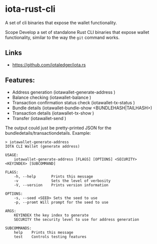 # iota-rust-cli
A set of cli binaries that expose the wallet functionality.


Scope
Develop a set of standalone Rust CLI binaries that expose wallet functionality, similar to the way the `git` command works.

## Links
- https://github.com/iotaledger/iota.rs

## Features:

- Address generation (iotawallet-generate-address <SECURITY> <KEYINDEX>)  
- Balance checking (iotawallet-balance <SEED>)  
- Transaction confirmation status check (iotawallet-tx-status <TXHASH>)  
- Bundle details (iotawallet-bundle-show <BUNDLEHASH|TAILHASH>)  
- Transaction details (iotawallet-tx-show <TXHASH>)  
- Transfer (iotawallet-send <RECIPIENT> <AMOUNT>)  

The output could just be pretty-printed JSON for the bundledetails/transactiondetails.
Example:
```
> iotawallet-generate-address
IOTA CLI Wallet (generate address)

USAGE:
    iotawallet-generate-address [FLAGS] [OPTIONS] <SECURITY> <KEYINDEX> [SUBCOMMAND]

FLAGS:
    -h, --help       Prints this message
    -v               Sets the level of verbosity
    -V, --version    Prints version information

OPTIONS:
    -s, --seed <SEED> Sets the seed to use
    -p, --promt Will prompt for the seed to use

ARGS:
    KEYINDEX the key index to generate
    SECURITY the security level to use for address generation

SUBCOMMANDS:
    help    Prints this message
    test    Controls testing features
```
